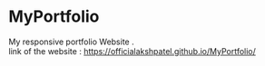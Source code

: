 # MyPortfolio
 My responsive portfolio Website .  
 link of the website : https://officialakshpatel.github.io/MyPortfolio/
